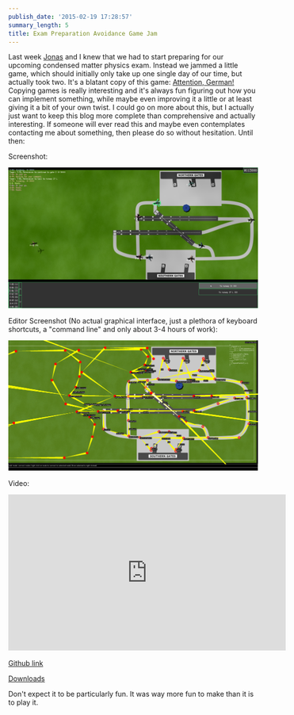 ```yaml
---
publish_date: '2015-02-19 17:28:57'
summary_length: 5
title: Exam Preparation Avoidance Game Jam
---
```

Last week <a title="Jonas Lieb" href="http://www.jonas-lieb.de/">Jonas</a> and I knew that we had to start preparing for our upcoming condensed matter physics exam. Instead we jammed a little game, which should initially only take up one single day of our time, but actually took two. It's a blatant copy of this game: <a href="http://www.bildspielt.de/tipps/fluglotsen-training-fur-jeden-airport-madness-3-109441/">Attention, German!</a> Copying games is really interesting and it's always fun figuring out how you can implement something, while maybe even improving it a little or at least giving it a bit of your own twist. I could go on more about this, but I actually just want to keep this blog more complete than comprehensive and actually interesting. If someone will ever read this and maybe even contemplates contacting me about something, then please do so without hesitation. Until then:

Screenshot:

[![Screenshot - Game](/images/fluglotse_screenshot.png)](/images/fluglotse_screenshot.png)

Editor Screenshot (No actual graphical interface, just a plethora of keyboard shortcuts, a "command line" and only about 3-4 hours of work):

[![Screenshot - Editor](/images/fluglotse_editor_screenshot.png)](/images/fluglotse_editor_screenshot.png)

Video:
<iframe src="https://www.youtube.com/embed/jN1GjQzoKJM" width="560" height="315" frameborder="0" allowfullscreen="allowfullscreen"></iframe>

<a href="https://github.com/jojonas/fluglotse">Github link</a>

<a href="http://download.theshoemaker.de/Fluglotse/">Downloads</a>

Don't expect it to be particularly fun. It was way more fun to make than it is to play it.

&nbsp;
